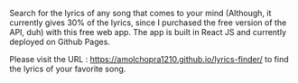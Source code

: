 Search for the lyrics of any song that comes to your mind (Although, it currently gives 30% of the lyrics, since I purchased the free version of the API, duh) with this free web app.  The app is built in React JS and currently deployed on Github Pages. 

Please visit the URL : https://amolchopra1210.github.io/lyrics-finder/ to find the lyrics of your favorite song. 
